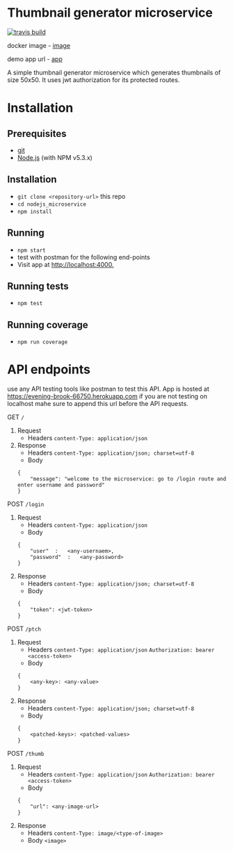 # Thumbnail generator microservice

[![travis build](https://travis-ci.org/anu-007/nodejs_microservice.svg?branch=master)](https://travis-ci.org/anu-007/nodejs_microservice)

docker image - [image](https://hub.docker.com/r/poxito/initialdoc/)

demo app url - [app](https://evening-brook-66750.herokuapp.com/)

A simple thumbnail generator microservice which generates thumbnails of size 50x50. It uses jwt authorization for its protected routes.

# Installation

## Prerequisites
* [git](https://git-scm.com/)
* [Node.js](https://nodejs.org/) (with NPM v5.3.x)

## Installation
* `git clone <repository-url>` this repo
* `cd nodejs_microservice`
* `npm install`

## Running
* `npm start`
* test with postman for the following end-points
* Visit app at [http://localhost:4000.](http://localhost:4000)

## Running tests
* `npm test`

## Running coverage
* `npm run coverage`

# API endpoints
use any API testing tools like postman to test this API. App is hosted at https://evening-brook-66750.herokuapp.com if you are not testing on localhost mahe sure to append this url before the API requests.

GET  `/`
1. Request
    * Headers
        `content-Type: application/json`
2. Response
    * Headers
        `content-Type: application/json; charset=utf-8`
    * Body
    ```
    {
        "message": "welcome to the microservice: go to /login route and enter username and password"
    }
    ```
POST `/login`
1. Request
    * Headers
        `content-Type: application/json`
    * Body
    ```
    {
	    "user"	:	<any-usernaem>,
	    "password"	:	<any-password>
    }
    ```
2. Response
    * Headers
        `content-Type: application/json; charset=utf-8`
    * Body
    ```
    {
        "token": <jwt-token>
    }
    ```
POST `/ptch`
1. Request
    * Headers
        `content-Type: application/json`
        `Authorization: bearer <access-token>`
    * Body
    ```
    {
        <any-key>: <any-value>
    }
    ```
2. Response
    * Headers
        `content-Type: application/json; charset=utf-8`
    * Body
    ```
    {
        <patched-keys>: <patched-values>
    }
    ```
POST `/thumb`
1. Request
    * Headers
        `content-Type: application/json`
        `Authorization: bearer <access-token>`
    * Body
    ```
    {
        "url": <any-image-url>
    }
    ```
1. Response
    * Headers
        `content-Type: image/<type-of-image>`
    * Body
        `<image>`